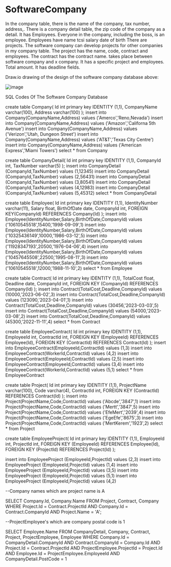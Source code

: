 # SoftwareCompany

In the company table, there is the name of the company, tax number, address,. There is a company detail table, the zip code of the company as a detail. It has Employees. Everyone in the company, including the boss, is an employee. Employees have name tcsi salary date of birth There are projects. The software company can develop projects for other companies in my company table. The project has the name, code, contract and employees. The contract has the contract name. takes place between software company and x company. It has a specific project and employees. Total amount. It has deadline fields.

Draw.io drawing of the design of the software company database above:

![image](https://github.com/BeratEgePercinel/SoftwareCompany/assets/119699844/1530e0eb-7236-4a33-845e-81b5c2085ef8)

SQL Codes Of The Software Company Database

create table Company( Id int primary key IDENTITY (1,1), CompanyName varchar(100), Address varchar(100) ); insert into Company(CompanyName,Address) values ('Amerco','Reno,Nevada') insert into Company(CompanyName,Address) values ('Amazon','Californa 5th Avenue') insert into Company(CompanyName,Address) values ('Verizon','Utah, Dungeon Street') insert into Company(CompanyName,Address) values ('AT&T','Texas City Centre') insert into Company(CompanyName,Address) values ('American Express','Miami Towers') select * from Company

create table CompanyDetail( Id int primary key IDENTITY (1,1), CompanyId int, TaxNumber varchar(5) ); insert into CompanyDetail (CompanyId,TaxNumber) values (1,12345) insert into CompanyDetail (CompanyId,TaxNumber) values (2,56431) insert into CompanyDetail (CompanyId,TaxNumber) values (3,80541) insert into CompanyDetail (CompanyId,TaxNumber) values (4,12983) insert into CompanyDetail (CompanyId,TaxNumber) values (5,45312) select * from CompanyDetail

create table Employee( Id int primary key IDENTITY (1,1), IdentityNumber varchar(11), Salary float, BirthOfDate date, CompanyId int, FOREIGN KEY(CompanyId) REFERENCES Company(Id) ); insert into Employee(IdentityNumber,Salary,BirthOfDate,CompanyId) values ('10610545518',15400,'1998-09-09',1) insert into Employee(IdentityNumber,Salary,BirthOfDate,CompanyId) values ('10325436149',10000,'1986-03-12',5) insert into Employee(IdentityNumber,Salary,BirthOfDate,CompanyId) values ('11928347193',20500,'1976-04-06',4) insert into Employee(IdentityNumber,Salary,BirthOfDate,CompanyId) values ('10457645508',22500,'1995-08-11',3) insert into Employee(IdentityNumber,Salary,BirthOfDate,CompanyId) values ('10610545518',12000,'1988-11-10',2) select * from Employee

create table Contract( Id int primary key IDENTITY (1,1), TotalCost float, Deadline date, CompanyId int, FOREIGN KEY (CompanyId) REFERENCES Company(Id) ); insert into Contract(TotalCost,Deadline,CompanyId) values (10000,'2023-06-02',3) insert into Contract(TotalCost,Deadline,CompanyId) values (123090,'2023-04-01',1) insert into Contract(TotalCost,Deadline,CompanyId) values (30456,'2023-03-03',5) insert into Contract(TotalCost,Deadline,CompanyId) values (54000,'2023-03-08',2) insert into Contract(TotalCost,Deadline,CompanyId) values (45300,'2022-11-11',4) select * from Contract

create table EmployeeContract( Id int primary key IDENTITY (1,1), EmployeeId int, ContractId int, FOREIGN KEY (EmployeeId) REFERENCES Employee(Id), FOREIGN KEY (ContractId) REFERENCES Contract(Id) ); insert into EmployeeContract(EmployeeId,ContractId) values (1,3) insert into EmployeeContract(WorkerId,ContractId) values (4,2) insert into EmployeeContract(EmployeeId,ContractId) values (2,5) insert into EmployeeContract(EmployeeId,ContractId) values (3,4) insert into EmployeeContract(WorkerId,ContractId) values (5,1) select * from EmployeeContract

create table Project( Id int primary key IDENTITY (1,1), ProjectName varchar(100), Code varchar(4), ContractId int, FOREIGN KEY (ContractId) REFERENCES Contract(Id) ); insert into Project(ProjectName,Code,ContractId) values ('Abcde','3847',1) insert into Project(ProjectName,Code,ContractId) values ('Mertt','3847',5) insert into Project(ProjectName,Code,ContractId) values ('EfeMert','2039',4) insert into Project(ProjectName,Code,ContractId) values ('EgeEfe','8675',3) insert into Project(ProjectName,Code,ContractId) values ('MertKerem','1923',2) select * from Project

create table EmployeeProject( Id int primary key IDENTITY (1,1), EmployeeId int, ProjectId int, FOREIGN KEY (EmployeeId) REFERENCES Employee(Id), FOREIGN KEY (ProjectId) REFERENCES Project(Id) );

insert into EmployeeProject (EmployeeId,ProjectId) values (2,3) insert into EmployeeProject (EmployeeId,ProjectId) values (1,4) insert into EmployeeProject (EmployeeId,ProjectId) values (3,5) insert into EmployeeProject (EmployeeId,ProjectId) values (5,1) insert into EmployeeProject (EmployeeId,ProjectId) values (4,2)

--Company names which are project name is A

SELECT Company.Id, Company.Name FROM Project, Contract, Company
WHERE Project.Id = Contract.ProjectId
AND   Company.Id = Contract.CompanyId
AND   Project.Name = 'A';

--ProjectEmployee's which are company postal code is 1

SELECT Employee.Name FROM CompanyDetail, Company, Contract, Project, ProjectEmployee, Employee
WHERE Company.Id = CompanyDetail.CompanyId
AND   Contract.CompanyId = Company.Id
AND   Project.Id = Contract.ProjectId
AND   ProjectEmployee.ProjectId = Project.Id
AND   Employee.Id = ProjectEmployee.EmployeeId
AND   CompanyDetail.PostCode = 1



